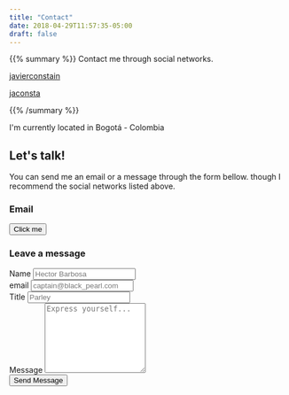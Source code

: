 ```yaml
---
title: "Contact"
date: 2018-04-29T11:57:35-05:00
draft: false
---
```


<link rel="stylesheet" href="https://cdnjs.cloudflare.com/ajax/libs/font-awesome/4.6.3/css/font-awesome.css">
<link rel="stylesheet" href="/css/form.css">

{{% summary %}}
Contact me through social networks.

<i class="fa fa-linkedin"></i>
[javierconstain](https://www.linkedin.com/in/javierconstain)

<i class="fa fa-twitter"></i>
[jaconsta](https://twitter.com/jaconsta)

{{% /summary %}}

I'm currently located in Bogotá - Colombia

## Let's talk!

You can send me an email or a message through the form bellow.
though I recommend the social networks listed above.

### Email

<button id='emailButton' onclick="showEmail()">Click me</button>
<span id="emailField"></span>

### Leave a message

<form class="smart-green" action="https://formspree.io/contact_us@jaconsta.com" method="post">
	<div>
		<div class="row">
			<div class="6u 12u$(mobile)">
				<label for="name">Name</label>
				<input type="text" name="name" placeholder="Hector Barbosa" required/>
			</div>
			<div class="6u$ 12u$(mobile)">
				<label for="email">email</label>
				<input type="text" name="email" placeholder="captain@black_pearl.com" required/>
			</div>
			<div class="12u$">
				<label for="subject">Title</label>
				<input type="text" name="subject" placeholder="Parley" />
			</div>
			<div class="12u$">
				<label for="message">Message</label>
				<textarea id="message" name="message" placeholder="Express yourself..." rows="8" required></textarea>
			</div>
			<div class="12u$">
				<input class="button" type="submit" value="Send Message" />
			</div>
		</div>
	</div>
</form>

<script type="text/javascript" src="/js/contact.js"></script>
